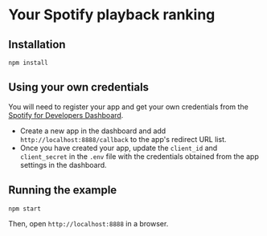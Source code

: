 # Your Spotify playback ranking

## Installation
```
npm install
```

## Using your own credentials
You will need to register your app and get your own credentials from the [Spotify for Developers Dashboard](https://developer.spotify.com/dashboard).

- Create a new app in the dashboard and add `http://localhost:8888/callback` to the app's redirect URL list.
- Once you have created your app, update the `client_id` and `client_secret` in the `.env` file with the credentials obtained from the app settings in the dashboard.

## Running the example
```
npm start
```

Then, open `http://localhost:8888` in a browser.
